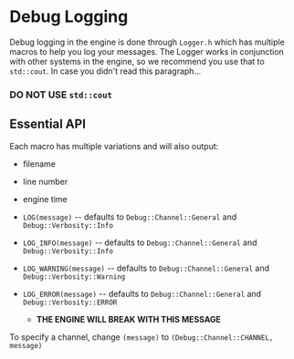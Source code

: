 # Debug Logging
Debug logging in the engine is done through `Logger.h` which has multiple macros to help you log your messages. The Logger works in conjunction with other systems in the engine, so we recommend you use that to `std::cout`. In case you didn't read this paragraph...

### DO NOT USE `std::cout`

## Essential API
Each macro has multiple variations and will also output:
- filename
- line number
- engine time

- `LOG(message)` -- defaults to `Debug::Channel::General` and `Debug::Verbosity::Info`
- `LOG_INFO(message)` -- defaults to `Debug::Channel::General` and `Debug::Verbosity::Info`
- `LOG_WARNING(message)` -- defaults to `Debug::Channel::General` and `Debug::Verbosity::Warning`
- `LOG_ERROR(message)` -- defaults to `Debug::Channel::General` and `Debug::Verbosity::ERROR`
    - **THE ENGINE WILL BREAK WITH THIS MESSAGE**

To specify a channel, change `(message)` to `(Debug::Channel::CHANNEL, message)`
